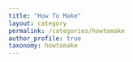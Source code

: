 ```yaml
---
title: "How To Make"
layout: category
permalink: /categories/howtomake
author_profile: true 
taxonomy: howtomake
---
```


